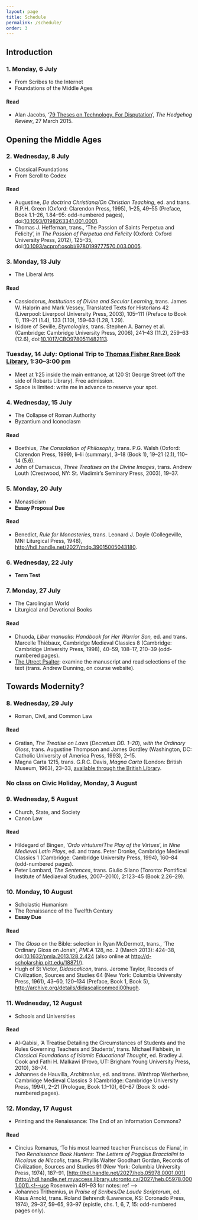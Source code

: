 ```yaml
---
layout: page
title: Schedule
permalink: /schedule/
order: 3
---
```


## Introduction

### 1. Monday, 6 July
- From Scribes to the Internet
- Foundations of the Middle Ages

#### Read
- Alan Jacobs, ‘[79 Theses on Technology. For Disputation](http://iasc-culture.org/THR/channels/Infernal_Machine/2015/03/79-theses-on-technology-for-disputation/)’, *The Hedgehog Review*, 27 March 2015.

## Opening the Middle Ages

### 2. Wednesday, 8 July
- Classical Foundations
- From Scroll to Codex

#### Read
- Augustine, *De doctrina Christiana/On Christian Teaching*, ed. and trans. R.P.H. Green (Oxford: Clarendon Press, 1995), 1–25, 49–55 (Preface, Book 1.1–26, 1.84–95: odd-numbered pages), doi:[10.1093/0198263341.001.0001](http://doi.org.myaccess.library.utoronto.ca/10.1093/0198263341.001.0001).<!-- BR65 .A655 E5 1995 RBTS/IMS/SMC/TRIN -->
- Thomas J. Heffernan, trans., ‘The Passion of Saints Perpetua and Felicity’, in *The Passion of Perpetua and Felicity* (Oxford: Oxford University Press, 2012), 125–35, doi:[10.1093/acprof:osobl/9780199777570.003.0005](http://doi.org.myaccess.library.utoronto.ca/10.1093/acprof:osobl/9780199777570.003.0005).<!-- BR1720 .P42 H44 2012 EMM/SMC/ERIN -->

### 3. Monday, 13 July
- The Liberal Arts

#### Read
- Cassiodorus, *Institutions of Divine and Secular Learning*, trans. James W. Halprin and Mark Vessey, Translated Texts for Historians 42 (Liverpool: Liverpool University Press, 2003), 105–111 (Preface to Book 1), 119–21 (1.4), 133 (1.10), 159–63 (1.28, 1.29).<!-- PA6271 .C4 I523 2004 RBTS/IMS/SMC/ERIN -->
- Isidore of Seville, *Etymologies*, trans. Stephen A. Barney et al. (Cambridge: Cambridge University Press, 2006), 241–43 (11.2), 259–63 (12.6), doi:[10.1017/CBO9780511482113](http://doi.org.myaccess.library.utoronto.ca/10.1017/CBO9780511482113).<!-- AE2 .I833 I75 2006 RBTS/IMS/SMC/VIC -->
<!-- - Martianus Capella, *The Marriage of Philology and Mercury*, trans. William Harris Stahl, Richard Johnson, and E.L. Burge, vol. 2 of *Martianus Capella and the Seven Liberal Arts* (New York: Columbia University Press, 1977), 3–63 (Books 1 and 2), [http://hdl.handle.net/2027/heb.06022.0002.001](http://hdl.handle.net.myaccess.library.utoronto.ca/2027/heb.06022.0002.001).<!-- PA6511 .M3 M3 RBTS/IMS/SMC/OISE/VIC -->

<!-- http://faculty.georgetown.edu/jod/texts/cass.inst.html -->

### Tuesday, 14 July: Optional Trip to [Thomas Fisher Rare Book Library](http://fisher.library.utoronto.ca), 1:30–3:00 pm

- Meet at 1:25 inside the main entrance, at 120 St George Street (off the side of Robarts Library). Free admission.
- Space is limited: write me in advance to reserve your spot.

### 4. Wednesday, 15 July
- The Collapse of Roman Authority
- Byzantium and Iconoclasm

#### Read
- Boethius, *The Consolation of Philosophy*, trans. P.G. Walsh (Oxford: Clarendon Press, 1999), li–lii (summary), 3–18 (Book 1), 19–21 (2.1), 110–14 (5.6).<!-- B659 .D472 E5 1999 RBTS/ERIN: find equivalent to summary on  -->
- John of Damascus, *Three Treatises on the Divine Images*, trans. Andrew Louth (Crestwood, NY: St. Vladimir’s Seminary Press, 2003), 19–37.

### 5. Monday, 20 July
- Monasticism
- **Essay Proposal Due**

#### Read
- Benedict, *Rule for Monasteries*, trans. Leonard J. Doyle (Collegeville, MN: Liturgical Press, 1948), <http://hdl.handle.net/2027/mdp.39015005043180>.

<!--cf. BX3004 .E6 2011X RBTS/IMS/TRIN -->

<!--http://epistolae.ccnmtl.columbia.edu/letter/1285.html -->

### 6. Wednesday, 22 July
- **Term Test**

### 7. Monday, 27 July
- The Carolingian World
- Liturgical and Devotional Books

#### Read
- Dhuoda, *Liber manualis: Handbook for Her Warrior Son,* ed. and trans. Marcelle Thiébaux, Cambridge Medieval Classics 8 (Cambridge: Cambridge University Press, 1998), 40–59, 108–17, 210–39 (odd-numbered pages).<!-- BJ1550 .D48513 1998X RBTS/IMS -->
- [The Utrect Psalter](http://www.utrechtpsalter.nl): examine the manuscript and read selections of the text (trans. Andrew Dunning, on course website).

<!--15% of course grade must be returned by end of the week of 27 July -->

## Towards Modernity?

### 8. Wednesday, 29 July
- Roman, Civil, and Common Law

#### Read
- Gratian, *The Treatise on Laws* (*Decretum DD. 1–20*), *with the Ordinary Gloss*, trans. Augustine Thompson and James Gordley (Washington, DC: Catholic University of America Press, 1993), 2–15.<!-- K3282 .C2 G7313 1993 RBTS/IMS/SMC/VIC -->
- Magna Carta 1215, trans. G.R.C. Davis, *Magna Carta* (London: British Museum, 1963), 23–33, [available through the British Library](http://www.bl.uk/magna-carta/articles/magna-carta-english-translation).

### No class on Civic Holiday, Monday, 3 August

### 9. Wednesday, 5 August
- Church, State, and Society
- Canon Law

#### Read
- Hildegard of Bingen, ‘*Ordo virtutum*/*The Play of the Virtues*’, in *Nine Medieval Latin Plays*, ed. and trans. Peter Dronke, Cambridge Medieval Classics 1 (Cambridge: Cambridge University Press, 1994), 160–84 (odd-numbered pages).<!-- PA8165 .N56 1994 RBTS/IMS/SMC/ERIN/VIC -->
- Peter Lombard, *The Sentences*, trans. Giulio Silano (Toronto: Pontifical Institute of Mediaeval Studies, 2007–2010), 2:123–45 (Book 2.26–29).<!-- B765 .P33 S413 2007 RBTS/IMS/SMC/VIC -->

### 10. Monday, 10 August
- Scholastic Humanism
- The Renaissance of the Twelfth Century
- **Essay Due**

#### Read
- The *Glosa* on the Bible: selection in Ryan McDermott, trans., ‘The Ordinary Gloss on Jonah’, *PMLA* 128, no. 2 (March 2013): 424–38, doi:[10.1632/pmla.2013.128.2.424](http://doi.org.myaccess.library.utoronto.ca/10.1632/pmla.2013.128.2.424) (also online at  <http://d-scholarship.pitt.edu/18871/>).
- Hugh of St Victor, *Didascalicon*, trans. Jerome Taylor, Records of Civilization, Sources and Studies 64 (New York: Columbia University Press, 1961), 43–60, 120–134 (Preface, Book 1, Book 5), <http://archive.org/details/didascaliconmedi00hugh>.<!-- AE2 .H83 1961 RBTS/ICS/KNOX/IMS/SMC/TRIN/VIC -->

<!--consider lengthening Did. -->

### 11. Wednesday, 12 August
- Schools and Universities

#### Read
- Al-Qabisi, ‘A Treatise Detailing the Circumstances of Students and the Rules Governing Teachers and Students’, trans. Michael Fishbein, in *Classical Foundations of Islamic Educational Thought*, ed. Bradley J. Cook and Fathi H. Malkawi (Provo, UT: Brigham Young University Press, 2010), 38–74.<!-- LC903 .C63 2010Y RBTS -->
- Johannes de Hauvilla, *Architrenius*, ed. and trans. Winthrop Wetherbee, Cambridge Medieval Classics 3 (Cambridge: Cambridge University Press, 1994), 2–21 (Prologue, Book 1.1–10), 60–87 (Book 3: odd-numbered pages).<!-- PA8360 .J65 A913 1994 RBTS/TRIN/IMS -->

### 12. Monday, 17 August
- Printing and the Renaissance: The End of an Information Commons?

#### Read
- Cincius Romanus, ‘To his most learned teacher Franciscus de Fiana’, in *Two Renaissance Book Hunters: The Letters of Poggius Bracciolini to Nicolaus de Niccolis,* trans. Phyllis Walter Goodhart Gordan, Records of Civilization, Sources and Studies 91 (New York: Columbia University Press, 1974), 187–91, [http://hdl.handle.net/2027/heb.05978.0001.001](http://hdl.handle.net.myaccess.library.utoronto.ca/2027/heb.05978.0001.001).<!--use Rosenwein 491–93 for notes: ref -->
- Johannes Trithemius, *In Praise of Scribes/De Laude Scriptorum*, ed. Klaus Arnold, trans. Roland Behrendt (Lawrence, KS: Coronado Press, 1974), 29–37, 59–65, 93–97 (epistle, chs. 1, 6, 7, 15: odd-numbered pages only).
<!-- - Dante Alighieri, *De vulgari eloquentia*, ed. and trans. Steven Botterill, Cambridge Medieval Classics 5 (Cambridge: Cambridge University Press, 1996), 2–45 (Book 1: odd-numbered pages), doi:[10.1017/CBO9780511519444](http://doi.org.myaccess.library.utoronto.ca/10.1017/CBO9780511519444).<!-- PQ4311 .D6 1996 IMS/VIC -->

